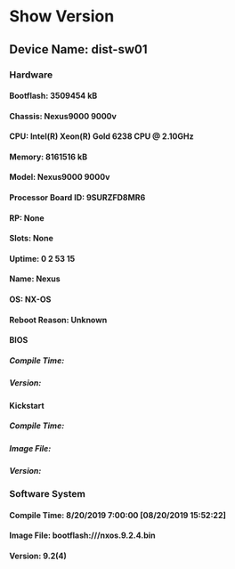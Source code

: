 
# Show Version
## Device Name: dist-sw01
### Hardware
#### Bootflash: 3509454 kB
#### Chassis: Nexus9000 9000v
#### CPU: Intel(R) Xeon(R) Gold 6238 CPU @ 2.10GHz
#### Memory: 8161516 kB
#### Model: Nexus9000 9000v
#### Processor Board ID: 9SURZFD8MR6
#### RP: None
#### Slots: None
#### Uptime: 0 2 53 15
#### Name: Nexus
#### OS: NX-OS
#### Reboot Reason: Unknown
#### BIOS
##### Compile Time: 
##### Version: 
#### Kickstart
##### Compile Time: 
##### Image File: 
##### Version: 
### Software System
#### Compile Time: 8/20/2019 7:00:00 [08/20/2019 15:52:22]
#### Image File: bootflash:///nxos.9.2.4.bin
#### Version: 9.2(4)